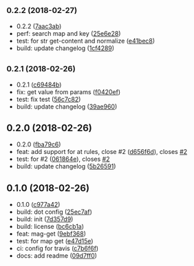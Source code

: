 <a name="0.2.2"></a>
## <small>0.2.2 (2018-02-27)</small>

* 0.2.2 ([7aac3ab](https://github.com/gitscrum/postcss-map-get/commit/7aac3ab))
* perf: search map and key ([25e6e28](https://github.com/gitscrum/postcss-map-get/commit/25e6e28))
* test: for str get-content and normalize ([e41bec8](https://github.com/gitscrum/postcss-map-get/commit/e41bec8))
* build: update changelog ([1cf4289](https://github.com/gitscrum/postcss-map-get/commit/1cf4289))



<a name="0.2.1"></a>
## <small>0.2.1 (2018-02-26)</small>

* 0.2.1 ([c69484b](https://github.com/gitscrum/postcss-map-get/commit/c69484b))
* fix: get value from params ([f0420ef](https://github.com/gitscrum/postcss-map-get/commit/f0420ef))
* test: fix test ([56c7c82](https://github.com/gitscrum/postcss-map-get/commit/56c7c82))
* build: update changelog ([39ae960](https://github.com/gitscrum/postcss-map-get/commit/39ae960))



<a name="0.2.0"></a>
## 0.2.0 (2018-02-26)

* 0.2.0 ([fba79c6](https://github.com/gitscrum/postcss-map-get/commit/fba79c6))
* feat: add support for at rules, close #2 ([d656f6d](https://github.com/gitscrum/postcss-map-get/commit/d656f6d)), closes [#2](https://github.com/gitscrum/postcss-map-get/issues/2)
* test: for #2 ([061864e](https://github.com/gitscrum/postcss-map-get/commit/061864e)), closes [#2](https://github.com/gitscrum/postcss-map-get/issues/2)
* build: update changelog ([5b26591](https://github.com/gitscrum/postcss-map-get/commit/5b26591))



<a name="0.1.0"></a>
## 0.1.0 (2018-02-26)

* 0.1.0 ([c977a42](https://github.com/gitscrum/postcss-map-get/commit/c977a42))
* build: dot config ([25ec7af](https://github.com/gitscrum/postcss-map-get/commit/25ec7af))
* build: init ([7d357d9](https://github.com/gitscrum/postcss-map-get/commit/7d357d9))
* build: license ([bc6cb1a](https://github.com/gitscrum/postcss-map-get/commit/bc6cb1a))
* feat: mag-get ([9ebf368](https://github.com/gitscrum/postcss-map-get/commit/9ebf368))
* test: for map get ([e47d15e](https://github.com/gitscrum/postcss-map-get/commit/e47d15e))
* ci: config for travis ([c7b6f6f](https://github.com/gitscrum/postcss-map-get/commit/c7b6f6f))
* docs: add readme ([09d7ff0](https://github.com/gitscrum/postcss-map-get/commit/09d7ff0))



